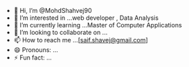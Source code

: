 - 👋 Hi, I’m @MohdShahvej90
- 👀 I’m interested in ...web developer , Data Analysis
- 🌱 I’m currently learning ...Master of Computer Applications
- 💞️ I’m looking to collaborate on ...
- 📫 How to reach me ...[saif.shavej@gmail.com]
- 😄 Pronouns: ...
- ⚡ Fun fact: ...

<!---
MohdShahvej90/MohdShahvej90 is a ✨ special ✨ repository because its `README.md` (this file) appears on your GitHub profile.
You can click the Preview link to take a look at your changes.
--->
